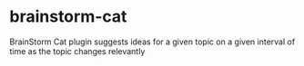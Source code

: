 # brainstorm-cat
BrainStorm Cat plugin suggests ideas for a given topic on a given interval of time as the topic changes relevantly
